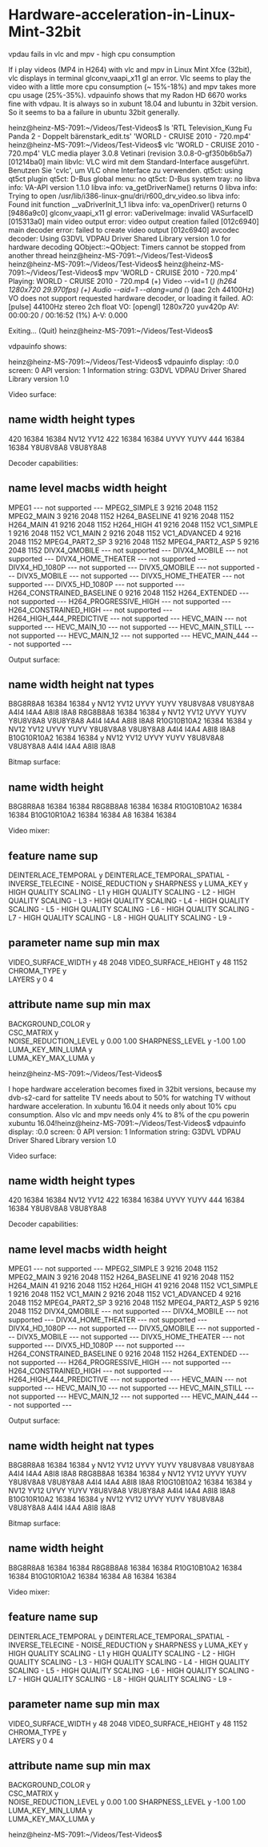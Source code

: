 # Hardware-acceleration-in-Linux-Mint-32bit
vpdau fails in vlc and mpv - high cpu consumption

If i play videos (MP4 in H264) with vlc and mpv in Linux Mint Xfce (32bit), vlc displays in terminal glconv_vaapi_x11 gl an error. Vlc seems to play the video with a little more cpu consumption (~ 15%-18%) and mpv takes more cpu usage (25%-35%). vdpauinfo shows that my Radon HD 6670 works fine with vdpau. It is always so in xubunt 18.04 and lubuntu in 32bit version. So it seems to ba a failure in ubuntu 32bit generally.

heinz@heinz-MS-7091:~/Videos/Test-Videos$ ls
'RTL Television_Kung Fu Panda 2 - Doppelt bärenstark_edit.ts'
'WORLD - CRUISE 2010 - 720.mp4'
heinz@heinz-MS-7091:~/Videos/Test-Videos$ vlc 'WORLD - CRUISE 2010 - 720.mp4'
VLC media player 3.0.8 Vetinari (revision 3.0.8-0-gf350b6b5a7)
[01214ba0] main libvlc: VLC wird mit dem Standard-Interface ausgeführt. Benutzen Sie 'cvlc', um VLC ohne Interface zu verwenden.
qt5ct: using qt5ct plugin
qt5ct: D-Bus global menu: no
qt5ct: D-Bus system tray: no
libva info: VA-API version 1.1.0
libva info: va_getDriverName() returns 0
libva info: Trying to open /usr/lib/i386-linux-gnu/dri/r600_drv_video.so
libva info: Found init function __vaDriverInit_1_1
libva info: va_openDriver() returns 0
[9486a9c0] glconv_vaapi_x11 gl error: vaDeriveImage: invalid VASurfaceID
[015313a0] main video output error: video output creation failed
[012c6940] main decoder error: failed to create video output
[012c6940] avcodec decoder: Using G3DVL VDPAU Driver Shared Library version 1.0 for hardware decoding
QObject::~QObject: Timers cannot be stopped from another thread
heinz@heinz-MS-7091:~/Videos/Test-Videos$ 
heinz@heinz-MS-7091:~/Videos/Test-Videos$ 
heinz@heinz-MS-7091:~/Videos/Test-Videos$ mpv 'WORLD - CRUISE 2010 - 720.mp4'
Playing: WORLD - CRUISE 2010 - 720.mp4
 (+) Video --vid=1 (*) (h264 1280x720 29.970fps)
 (+) Audio --aid=1 --alang=und (*) (aac 2ch 44100Hz)
VO does not support requested hardware decoder, or loading it failed.
AO: [pulse] 44100Hz stereo 2ch float
VO: [opengl] 1280x720 yuv420p
AV: 00:00:20 / 00:16:52 (1%) A-V:  0.000


Exiting... (Quit)
heinz@heinz-MS-7091:~/Videos/Test-Videos$ 

vdpauinfo shows:

heinz@heinz-MS-7091:~/Videos/Test-Videos$ vdpauinfo
display: :0.0   screen: 0
API version: 1
Information string: G3DVL VDPAU Driver Shared Library version 1.0

Video surface:

name   width height types
-------------------------------------------
420    16384 16384  NV12 YV12 
422    16384 16384  UYVY YUYV 
444    16384 16384  Y8U8V8A8 V8U8Y8A8 

Decoder capabilities:

name                        level macbs width height
----------------------------------------------------
MPEG1                          --- not supported ---
MPEG2_SIMPLE                    3  9216  2048  1152
MPEG2_MAIN                      3  9216  2048  1152
H264_BASELINE                  41  9216  2048  1152
H264_MAIN                      41  9216  2048  1152
H264_HIGH                      41  9216  2048  1152
VC1_SIMPLE                      1  9216  2048  1152
VC1_MAIN                        2  9216  2048  1152
VC1_ADVANCED                    4  9216  2048  1152
MPEG4_PART2_SP                  3  9216  2048  1152
MPEG4_PART2_ASP                 5  9216  2048  1152
DIVX4_QMOBILE                  --- not supported ---
DIVX4_MOBILE                   --- not supported ---
DIVX4_HOME_THEATER             --- not supported ---
DIVX4_HD_1080P                 --- not supported ---
DIVX5_QMOBILE                  --- not supported ---
DIVX5_MOBILE                   --- not supported ---
DIVX5_HOME_THEATER             --- not supported ---
DIVX5_HD_1080P                 --- not supported ---
H264_CONSTRAINED_BASELINE       0  9216  2048  1152
H264_EXTENDED                  --- not supported ---
H264_PROGRESSIVE_HIGH          --- not supported ---
H264_CONSTRAINED_HIGH          --- not supported ---
H264_HIGH_444_PREDICTIVE       --- not supported ---
HEVC_MAIN                      --- not supported ---
HEVC_MAIN_10                   --- not supported ---
HEVC_MAIN_STILL                --- not supported ---
HEVC_MAIN_12                   --- not supported ---
HEVC_MAIN_444                  --- not supported ---

Output surface:

name              width height nat types
----------------------------------------------------
B8G8R8A8         16384 16384    y  NV12 YV12 UYVY YUYV Y8U8V8A8 V8U8Y8A8 A4I4 I4A4 A8I8 I8A8 
R8G8B8A8         16384 16384    y  NV12 YV12 UYVY YUYV Y8U8V8A8 V8U8Y8A8 A4I4 I4A4 A8I8 I8A8 
R10G10B10A2      16384 16384    y  NV12 YV12 UYVY YUYV Y8U8V8A8 V8U8Y8A8 A4I4 I4A4 A8I8 I8A8 
B10G10R10A2      16384 16384    y  NV12 YV12 UYVY YUYV Y8U8V8A8 V8U8Y8A8 A4I4 I4A4 A8I8 I8A8 

Bitmap surface:

name              width height
------------------------------
B8G8R8A8         16384 16384
R8G8B8A8         16384 16384
R10G10B10A2      16384 16384
B10G10R10A2      16384 16384
A8               16384 16384

Video mixer:

feature name                    sup
------------------------------------
DEINTERLACE_TEMPORAL             y
DEINTERLACE_TEMPORAL_SPATIAL     -
INVERSE_TELECINE                 -
NOISE_REDUCTION                  y
SHARPNESS                        y
LUMA_KEY                         y
HIGH QUALITY SCALING - L1        y
HIGH QUALITY SCALING - L2        -
HIGH QUALITY SCALING - L3        -
HIGH QUALITY SCALING - L4        -
HIGH QUALITY SCALING - L5        -
HIGH QUALITY SCALING - L6        -
HIGH QUALITY SCALING - L7        -
HIGH QUALITY SCALING - L8        -
HIGH QUALITY SCALING - L9        -

parameter name                  sup      min      max
-----------------------------------------------------
VIDEO_SURFACE_WIDTH              y        48     2048
VIDEO_SURFACE_HEIGHT             y        48     1152
CHROMA_TYPE                      y  
LAYERS                           y         0        4

attribute name                  sup      min      max
-----------------------------------------------------
BACKGROUND_COLOR                 y  
CSC_MATRIX                       y  
NOISE_REDUCTION_LEVEL            y      0.00     1.00
SHARPNESS_LEVEL                  y     -1.00     1.00
LUMA_KEY_MIN_LUMA                y  
LUMA_KEY_MAX_LUMA                y  


heinz@heinz-MS-7091:~/Videos/Test-Videos$ 

I hope hardware acceleration becomes fixed in 32bit versions, because my dvb-s2-card for sattelite TV needs about to 50% for watching TV without hardware acceleration. In xubuntu 16.04 it needs only about 10% cpu consumption. Also vlc and mpv needs only 4% to 8% of the cpu powerin xubuntu 16.04!heinz@heinz-MS-7091:~/Videos/Test-Videos$ vdpauinfo
display: :0.0   screen: 0
API version: 1
Information string: G3DVL VDPAU Driver Shared Library version 1.0

Video surface:

name   width height types
-------------------------------------------
420    16384 16384  NV12 YV12 
422    16384 16384  UYVY YUYV 
444    16384 16384  Y8U8V8A8 V8U8Y8A8 

Decoder capabilities:

name                        level macbs width height
----------------------------------------------------
MPEG1                          --- not supported ---
MPEG2_SIMPLE                    3  9216  2048  1152
MPEG2_MAIN                      3  9216  2048  1152
H264_BASELINE                  41  9216  2048  1152
H264_MAIN                      41  9216  2048  1152
H264_HIGH                      41  9216  2048  1152
VC1_SIMPLE                      1  9216  2048  1152
VC1_MAIN                        2  9216  2048  1152
VC1_ADVANCED                    4  9216  2048  1152
MPEG4_PART2_SP                  3  9216  2048  1152
MPEG4_PART2_ASP                 5  9216  2048  1152
DIVX4_QMOBILE                  --- not supported ---
DIVX4_MOBILE                   --- not supported ---
DIVX4_HOME_THEATER             --- not supported ---
DIVX4_HD_1080P                 --- not supported ---
DIVX5_QMOBILE                  --- not supported ---
DIVX5_MOBILE                   --- not supported ---
DIVX5_HOME_THEATER             --- not supported ---
DIVX5_HD_1080P                 --- not supported ---
H264_CONSTRAINED_BASELINE       0  9216  2048  1152
H264_EXTENDED                  --- not supported ---
H264_PROGRESSIVE_HIGH          --- not supported ---
H264_CONSTRAINED_HIGH          --- not supported ---
H264_HIGH_444_PREDICTIVE       --- not supported ---
HEVC_MAIN                      --- not supported ---
HEVC_MAIN_10                   --- not supported ---
HEVC_MAIN_STILL                --- not supported ---
HEVC_MAIN_12                   --- not supported ---
HEVC_MAIN_444                  --- not supported ---

Output surface:

name              width height nat types
----------------------------------------------------
B8G8R8A8         16384 16384    y  NV12 YV12 UYVY YUYV Y8U8V8A8 V8U8Y8A8 A4I4 I4A4 A8I8 I8A8 
R8G8B8A8         16384 16384    y  NV12 YV12 UYVY YUYV Y8U8V8A8 V8U8Y8A8 A4I4 I4A4 A8I8 I8A8 
R10G10B10A2      16384 16384    y  NV12 YV12 UYVY YUYV Y8U8V8A8 V8U8Y8A8 A4I4 I4A4 A8I8 I8A8 
B10G10R10A2      16384 16384    y  NV12 YV12 UYVY YUYV Y8U8V8A8 V8U8Y8A8 A4I4 I4A4 A8I8 I8A8 

Bitmap surface:

name              width height
------------------------------
B8G8R8A8         16384 16384
R8G8B8A8         16384 16384
R10G10B10A2      16384 16384
B10G10R10A2      16384 16384
A8               16384 16384

Video mixer:

feature name                    sup
------------------------------------
DEINTERLACE_TEMPORAL             y
DEINTERLACE_TEMPORAL_SPATIAL     -
INVERSE_TELECINE                 -
NOISE_REDUCTION                  y
SHARPNESS                        y
LUMA_KEY                         y
HIGH QUALITY SCALING - L1        y
HIGH QUALITY SCALING - L2        -
HIGH QUALITY SCALING - L3        -
HIGH QUALITY SCALING - L4        -
HIGH QUALITY SCALING - L5        -
HIGH QUALITY SCALING - L6        -
HIGH QUALITY SCALING - L7        -
HIGH QUALITY SCALING - L8        -
HIGH QUALITY SCALING - L9        -

parameter name                  sup      min      max
-----------------------------------------------------
VIDEO_SURFACE_WIDTH              y        48     2048
VIDEO_SURFACE_HEIGHT             y        48     1152
CHROMA_TYPE                      y  
LAYERS                           y         0        4

attribute name                  sup      min      max
-----------------------------------------------------
BACKGROUND_COLOR                 y  
CSC_MATRIX                       y  
NOISE_REDUCTION_LEVEL            y      0.00     1.00
SHARPNESS_LEVEL                  y     -1.00     1.00
LUMA_KEY_MIN_LUMA                y  
LUMA_KEY_MAX_LUMA                y  


heinz@heinz-MS-7091:~/Videos/Test-Videos$ 




